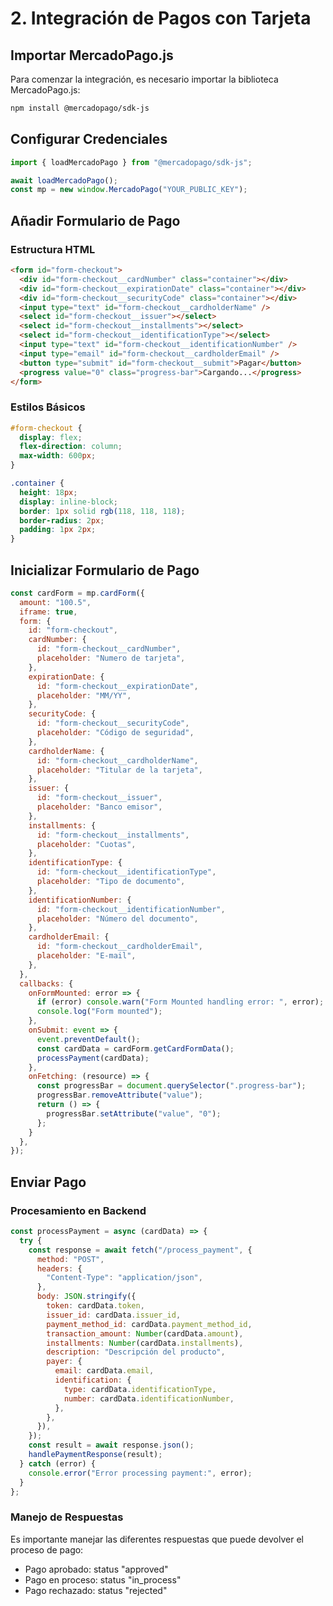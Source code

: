 # 2. Integración de Pagos con Tarjeta

## Importar MercadoPago.js

Para comenzar la integración, es necesario importar la biblioteca MercadoPago.js:

```bash
npm install @mercadopago/sdk-js
```

## Configurar Credenciales

```javascript
import { loadMercadoPago } from "@mercadopago/sdk-js";

await loadMercadoPago();
const mp = new window.MercadoPago("YOUR_PUBLIC_KEY");
```

## Añadir Formulario de Pago

### Estructura HTML
```html
<form id="form-checkout">
  <div id="form-checkout__cardNumber" class="container"></div>
  <div id="form-checkout__expirationDate" class="container"></div>
  <div id="form-checkout__securityCode" class="container"></div>
  <input type="text" id="form-checkout__cardholderName" />
  <select id="form-checkout__issuer"></select>
  <select id="form-checkout__installments"></select>
  <select id="form-checkout__identificationType"></select>
  <input type="text" id="form-checkout__identificationNumber" />
  <input type="email" id="form-checkout__cardholderEmail" />
  <button type="submit" id="form-checkout__submit">Pagar</button>
  <progress value="0" class="progress-bar">Cargando...</progress>
</form>
```

### Estilos Básicos
```css
#form-checkout {
  display: flex;
  flex-direction: column;
  max-width: 600px;
}

.container {
  height: 18px;
  display: inline-block;
  border: 1px solid rgb(118, 118, 118);
  border-radius: 2px;
  padding: 1px 2px;
}
```

## Inicializar Formulario de Pago

```javascript
const cardForm = mp.cardForm({
  amount: "100.5",
  iframe: true,
  form: {
    id: "form-checkout",
    cardNumber: {
      id: "form-checkout__cardNumber",
      placeholder: "Numero de tarjeta",
    },
    expirationDate: {
      id: "form-checkout__expirationDate",
      placeholder: "MM/YY",
    },
    securityCode: {
      id: "form-checkout__securityCode",
      placeholder: "Código de seguridad",
    },
    cardholderName: {
      id: "form-checkout__cardholderName",
      placeholder: "Titular de la tarjeta",
    },
    issuer: {
      id: "form-checkout__issuer",
      placeholder: "Banco emisor",
    },
    installments: {
      id: "form-checkout__installments",
      placeholder: "Cuotas",
    },
    identificationType: {
      id: "form-checkout__identificationType",
      placeholder: "Tipo de documento",
    },
    identificationNumber: {
      id: "form-checkout__identificationNumber",
      placeholder: "Número del documento",
    },
    cardholderEmail: {
      id: "form-checkout__cardholderEmail",
      placeholder: "E-mail",
    },
  },
  callbacks: {
    onFormMounted: error => {
      if (error) console.warn("Form Mounted handling error: ", error);
      console.log("Form mounted");
    },
    onSubmit: event => {
      event.preventDefault();
      const cardData = cardForm.getCardFormData();
      processPayment(cardData);
    },
    onFetching: (resource) => {
      const progressBar = document.querySelector(".progress-bar");
      progressBar.removeAttribute("value");
      return () => {
        progressBar.setAttribute("value", "0");
      };
    }
  },
});
```

## Enviar Pago

### Procesamiento en Backend
```javascript
const processPayment = async (cardData) => {
  try {
    const response = await fetch("/process_payment", {
      method: "POST",
      headers: {
        "Content-Type": "application/json",
      },
      body: JSON.stringify({
        token: cardData.token,
        issuer_id: cardData.issuer_id,
        payment_method_id: cardData.payment_method_id,
        transaction_amount: Number(cardData.amount),
        installments: Number(cardData.installments),
        description: "Descripción del producto",
        payer: {
          email: cardData.email,
          identification: {
            type: cardData.identificationType,
            number: cardData.identificationNumber,
          },
        },
      }),
    });
    const result = await response.json();
    handlePaymentResponse(result);
  } catch (error) {
    console.error("Error processing payment:", error);
  }
};
```

### Manejo de Respuestas
Es importante manejar las diferentes respuestas que puede devolver el proceso de pago:
- Pago aprobado: status "approved"
- Pago en proceso: status "in_process"
- Pago rechazado: status "rejected"